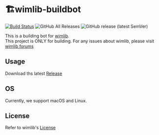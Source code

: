 # 🏗wimlib-buildbot
[![Build Status](https://travis-ci.com/esa-app/wimlib-buildbot.svg?branch=master)](https://travis-ci.com/esa-app/wimlib-buildbot)
![GitHub All Releases](https://img.shields.io/github/downloads/esa-app/wimlib-buildbot/total?link=https://github.com/esa-app/wimlib-buildbot/releases&link=https://github.com/esa-app/wimlib-buildbot/releases)
![GitHub release (latest SemVer)](https://img.shields.io/github/v/release/esa-app/wimlib-buildbot?link=https://github.com/esa-app/wimlib-buildbot/releases/latest&link=https://github.com/esa-app/wimlib-buildbot/releases/latest)

This is a building bot for [wimlib](https://wimlib.net).  
This project is ONLY for building. For any issues about wimlib, please visit [wimlib forums](https://wimlib.net/forums/)

## Usage
Download ths latest [Release](https://github.com/esa-app/wimlib-buildbot/releases/latest)

## OS
Currently, we support macOS and Linux.

## License
Refer to wimlib's [License](./COPYING)